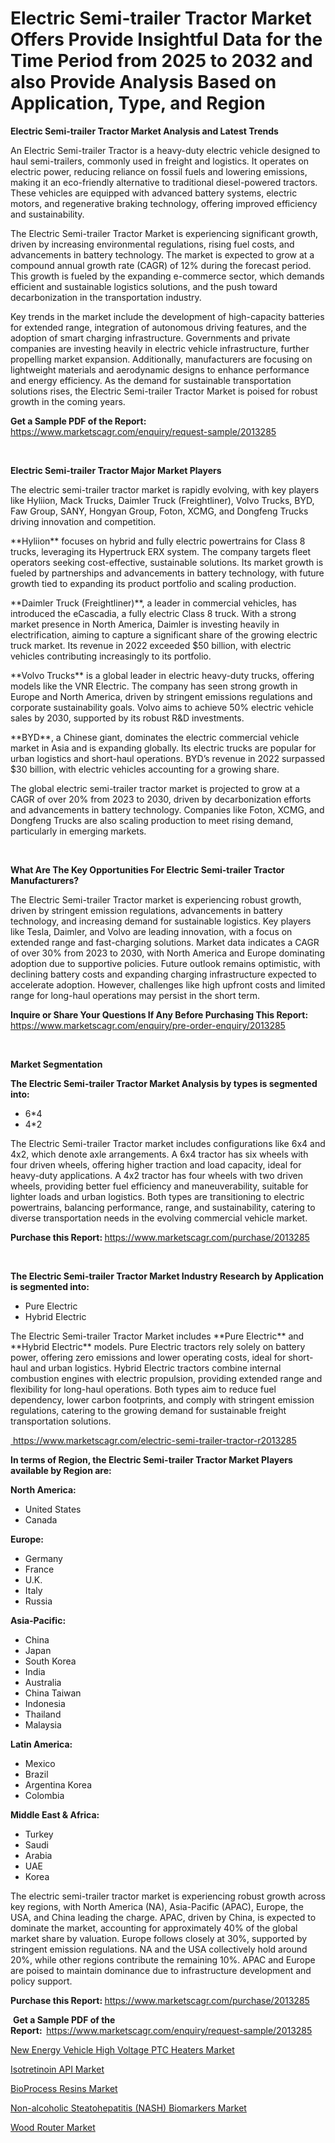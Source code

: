 <p><h1>Electric Semi-trailer Tractor Market Offers Provide Insightful Data for the Time Period from 2025 to 2032 and also Provide Analysis Based on Application, Type, and Region</h1></p><p><strong>Electric Semi-trailer Tractor Market Analysis and Latest Trends</strong></p>
<p><p>An Electric Semi-trailer Tractor is a heavy-duty electric vehicle designed to haul semi-trailers, commonly used in freight and logistics. It operates on electric power, reducing reliance on fossil fuels and lowering emissions, making it an eco-friendly alternative to traditional diesel-powered tractors. These vehicles are equipped with advanced battery systems, electric motors, and regenerative braking technology, offering improved efficiency and sustainability.</p><p>The Electric Semi-trailer Tractor Market is experiencing significant growth, driven by increasing environmental regulations, rising fuel costs, and advancements in battery technology. The market is expected to grow at a compound annual growth rate (CAGR) of 12% during the forecast period. This growth is fueled by the expanding e-commerce sector, which demands efficient and sustainable logistics solutions, and the push toward decarbonization in the transportation industry.</p><p>Key trends in the market include the development of high-capacity batteries for extended range, integration of autonomous driving features, and the adoption of smart charging infrastructure. Governments and private companies are investing heavily in electric vehicle infrastructure, further propelling market expansion. Additionally, manufacturers are focusing on lightweight materials and aerodynamic designs to enhance performance and energy efficiency. As the demand for sustainable transportation solutions rises, the Electric Semi-trailer Tractor Market is poised for robust growth in the coming years.</p></p>
<p><strong>Get a Sample PDF of the Report:&nbsp;</strong> <a href="https://www.marketscagr.com/enquiry/request-sample/2013285?utm_campaign=1944&utm_medium=2&utm_source=Github&utm_content=ia&utm_term=24012025&utm_id=electric-semi-trailer-tractor">https://www.marketscagr.com/enquiry/request-sample/2013285</a></p>
<p>&nbsp;</p>
<p><strong>Electric Semi-trailer Tractor Major Market Players</strong></p>
<p><p>The electric semi-trailer tractor market is rapidly evolving, with key players like Hyliion, Mack Trucks, Daimler Truck (Freightliner), Volvo Trucks, BYD, Faw Group, SANY, Hongyan Group, Foton, XCMG, and Dongfeng Trucks driving innovation and competition. </p><p>**Hyliion** focuses on hybrid and fully electric powertrains for Class 8 trucks, leveraging its Hypertruck ERX system. The company targets fleet operators seeking cost-effective, sustainable solutions. Its market growth is fueled by partnerships and advancements in battery technology, with future growth tied to expanding its product portfolio and scaling production.</p><p>**Daimler Truck (Freightliner)**, a leader in commercial vehicles, has introduced the eCascadia, a fully electric Class 8 truck. With a strong market presence in North America, Daimler is investing heavily in electrification, aiming to capture a significant share of the growing electric truck market. Its revenue in 2022 exceeded $50 billion, with electric vehicles contributing increasingly to its portfolio.</p><p>**Volvo Trucks** is a global leader in electric heavy-duty trucks, offering models like the VNR Electric. The company has seen strong growth in Europe and North America, driven by stringent emissions regulations and corporate sustainability goals. Volvo aims to achieve 50% electric vehicle sales by 2030, supported by its robust R&D investments.</p><p>**BYD**, a Chinese giant, dominates the electric commercial vehicle market in Asia and is expanding globally. Its electric trucks are popular for urban logistics and short-haul operations. BYD’s revenue in 2022 surpassed $30 billion, with electric vehicles accounting for a growing share.</p><p>The global electric semi-trailer tractor market is projected to grow at a CAGR of over 20% from 2023 to 2030, driven by decarbonization efforts and advancements in battery technology. Companies like Foton, XCMG, and Dongfeng Trucks are also scaling production to meet rising demand, particularly in emerging markets.</p></p>
<p>&nbsp;</p>
<p><strong>What Are The Key Opportunities For Electric Semi-trailer Tractor Manufacturers?</strong></p>
<p><p>The Electric Semi-trailer Tractor market is experiencing robust growth, driven by stringent emission regulations, advancements in battery technology, and increasing demand for sustainable logistics. Key players like Tesla, Daimler, and Volvo are leading innovation, with a focus on extended range and fast-charging solutions. Market data indicates a CAGR of over 30% from 2023 to 2030, with North America and Europe dominating adoption due to supportive policies. Future outlook remains optimistic, with declining battery costs and expanding charging infrastructure expected to accelerate adoption. However, challenges like high upfront costs and limited range for long-haul operations may persist in the short term.</p></p>
<p><strong>Inquire or Share Your Questions If Any Before Purchasing This Report:</strong> <a href="https://www.marketscagr.com/enquiry/pre-order-enquiry/2013285?utm_campaign=1944&utm_medium=2&utm_source=Github&utm_content=ia&utm_term=24012025&utm_id=electric-semi-trailer-tractor">https://www.marketscagr.com/enquiry/pre-order-enquiry/2013285</a></p>
<p>&nbsp;</p>
<p><strong>Market Segmentation</strong></p>
<p><strong>The Electric Semi-trailer Tractor Market Analysis by types is segmented into:</strong></p>
<p><ul><li>6*4</li><li>4*2</li></ul></p>
<p><p>The Electric Semi-trailer Tractor market includes configurations like 6x4 and 4x2, which denote axle arrangements. A 6x4 tractor has six wheels with four driven wheels, offering higher traction and load capacity, ideal for heavy-duty applications. A 4x2 tractor has four wheels with two driven wheels, providing better fuel efficiency and maneuverability, suitable for lighter loads and urban logistics. Both types are transitioning to electric powertrains, balancing performance, range, and sustainability, catering to diverse transportation needs in the evolving commercial vehicle market.</p></p>
<p><strong>Purchase this Report:&nbsp;</strong><a href="https://www.marketscagr.com/purchase/2013285?utm_campaign=1944&utm_medium=2&utm_source=Github&utm_content=ia&utm_term=24012025&utm_id=electric-semi-trailer-tractor">https://www.marketscagr.com/purchase/2013285</a></p>
<p>&nbsp;</p>
<p><strong>The Electric Semi-trailer Tractor Market Industry Research by Application is segmented into:</strong></p>
<p><ul><li>Pure Electric</li><li>Hybrid Electric</li></ul></p>
<p><p>The Electric Semi-trailer Tractor Market includes **Pure Electric** and **Hybrid Electric** models. Pure Electric tractors rely solely on battery power, offering zero emissions and lower operating costs, ideal for short-haul and urban logistics. Hybrid Electric tractors combine internal combustion engines with electric propulsion, providing extended range and flexibility for long-haul operations. Both types aim to reduce fuel dependency, lower carbon footprints, and comply with stringent emission regulations, catering to the growing demand for sustainable freight transportation solutions.</p></p>
<p><a href="https://www.marketscagr.com/electric-semi-trailer-tractor-r2013285?utm_campaign=1944&utm_medium=2&utm_source=Github&utm_content=ia&utm_term=24012025&utm_id=electric-semi-trailer-tractor">&nbsp;https://www.marketscagr.com/electric-semi-trailer-tractor-r2013285</a></p>
<p><strong>In terms of Region, the Electric Semi-trailer Tractor Market Players available by Region are:</strong></p>
<p>
    <p> <strong> North America: </strong>
        <ul>
            <li>United States</li>
            <li>Canada</li>
        </ul>
        </p> 
    <p> <strong> Europe: </strong>
        <ul>
            <li>Germany</li>
            <li>France</li>
            <li>U.K.</li>
            <li>Italy</li>
            <li>Russia</li>
        </ul>
        </p> 
    <p> <strong> Asia-Pacific: </strong>
        <ul>
            <li>China</li>
            <li>Japan</li>
            <li>South Korea</li>
            <li>India</li>
            <li>Australia</li>
            <li>China Taiwan</li>
            <li>Indonesia</li>
            <li>Thailand</li>
            <li>Malaysia</li>
        </ul>
        </p> 
    <p> <strong> Latin America: </strong>
        <ul>
            <li>Mexico</li>
            <li>Brazil</li>
            <li>Argentina Korea</li>
            <li>Colombia</li>
        </ul>
        </p> 
    <p> <strong> Middle East & Africa: </strong>
        <ul>
            <li>Turkey</li>
            <li>Saudi</li>
            <li>Arabia</li>
            <li>UAE</li>
            <li>Korea</li>
        </ul>
    </p>
    </p>
<p><p>The electric semi-trailer tractor market is experiencing robust growth across key regions, with North America (NA), Asia-Pacific (APAC), Europe, the USA, and China leading the charge. APAC, driven by China, is expected to dominate the market, accounting for approximately 40% of the global market share by valuation. Europe follows closely at 30%, supported by stringent emission regulations. NA and the USA collectively hold around 20%, while other regions contribute the remaining 10%. APAC and Europe are poised to maintain dominance due to infrastructure development and policy support.</p></p>
<p><strong>Purchase this Report: </strong><a href="https://www.marketscagr.com/purchase/2013285?utm_campaign=1944&utm_medium=2&utm_source=Github&utm_content=ia&utm_term=24012025&utm_id=electric-semi-trailer-tractor">https://www.marketscagr.com/purchase/2013285</a></p>
<p>&nbsp;<strong>Get a Sample PDF of the Report:&nbsp;&nbsp;</strong><a href="https://www.marketscagr.com/enquiry/request-sample/2013285?utm_campaign=1944&utm_medium=2&utm_source=Github&utm_content=ia&utm_term=24012025&utm_id=electric-semi-trailer-tractor">https://www.marketscagr.com/enquiry/request-sample/2013285</a></p>
<p><strong></strong></p>
<p><p><a href="https://github.com/Chiragrp22/Market-Research-Report-List-7/blob/main/new-energy-vehicle-high-voltage-ptc-heaters-market.md?utm_campaign=1944&utm_medium=2&utm_source=Github&utm_content=ia&utm_term=24012025&utm_id=electric-semi-trailer-tractor">New Energy Vehicle High Voltage PTC Heaters Market</a></p><p><a href="https://www.linkedin.com/pulse/overview-isotretinoin-api-market-2025-2032-size-share-growth-5utkf?utm_campaign=1944&utm_medium=2&utm_source=Github&utm_content=ia&utm_term=24012025&utm_id=electric-semi-trailer-tractor">Isotretinoin API Market</a></p><p><a href="https://www.linkedin.com/pulse/bioprocess-resins-market-evolution-future-outlook-forecasting-ieg4f?utm_campaign=1944&utm_medium=2&utm_source=Github&utm_content=ia&utm_term=24012025&utm_id=electric-semi-trailer-tractor">BioProcess Resins Market</a></p><p><a href="https://www.linkedin.com/pulse/non-alcoholic-steatohepatitis-nash-biomarkers-market-analysis-qs9qf?utm_campaign=1944&utm_medium=2&utm_source=Github&utm_content=ia&utm_term=24012025&utm_id=electric-semi-trailer-tractor">Non-alcoholic Steatohepatitis (NASH) Biomarkers Market</a></p><p><a href="https://www.linkedin.com/pulse/transforming-connectivity-exploring-wood-router-markets-growth-bry8f?utm_campaign=1944&utm_medium=2&utm_source=Github&utm_content=ia&utm_term=24012025&utm_id=electric-semi-trailer-tractor">Wood Router Market</a></p></p>